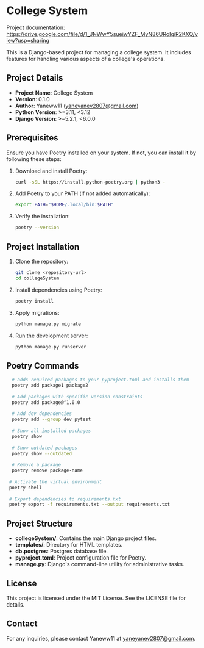# College System

Project documentation: https://drive.google.com/file/d/1_JNWwY5sueiwYZF_MyN86URoIqiR2KXQ/view?usp=sharing

This is a Django-based project for managing a college system. It includes features for handling various aspects of a college's operations.

## Project Details

- **Project Name**: College System
- **Version**: 0.1.0
- **Author**: Yaneww11 (<yaneyanev2807@gmail.com>)
- **Python Version**: >=3.11, <3.12
- **Django Version**: >=5.2.1, <6.0.0

## Prerequisites

Ensure you have Poetry installed on your system. If not, you can install it by following these steps:

1. Download and install Poetry:
   ```bash
   curl -sSL https://install.python-poetry.org | python3 -
   ```

2. Add Poetry to your PATH (if not added automatically):
   ```bash
   export PATH="$HOME/.local/bin:$PATH"
   ```

3. Verify the installation:
   ```bash
   poetry --version
   ```

## Project Installation

1. Clone the repository:
   ```bash
   git clone <repository-url>
   cd collegeSystem
   ```

2. Install dependencies using Poetry:
   ```bash
   poetry install
   ```

3. Apply migrations:
   ```bash
   python manage.py migrate
   ```

4. Run the development server:
   ```bash
   python manage.py runserver
   ```


## Poetry Commands
   ```bash
     # adds required packages to your pyproject.toml and installs them
     poetry add package1 package2
     
     # Add packages with specific version constraints
     poetry add package@^1.0.0
     
     # Add dev dependencies
     poetry add --group dev pytest
     
     # Show all installed packages
     poetry show
     
     # Show outdated packages
     poetry show --outdated
     
     # Remove a package
     poetry remove package-name
    
    # Activate the virtual environment
    poetry shell
    
    # Export dependencies to requirements.txt
    poetry export -f requirements.txt --output requirements.txt

   ```

## Project Structure

- **collegeSystem/**: Contains the main Django project files.
- **templates/**: Directory for HTML templates.
- **db.postgres**: Postgres database file.
- **pyproject.toml**: Project configuration file for Poetry.
- **manage.py**: Django's command-line utility for administrative tasks.

## License

This project is licensed under the MIT License. See the LICENSE file for details.

## Contact

For any inquiries, please contact Yaneww11 at <yaneyanev2807@gmail.com>.
